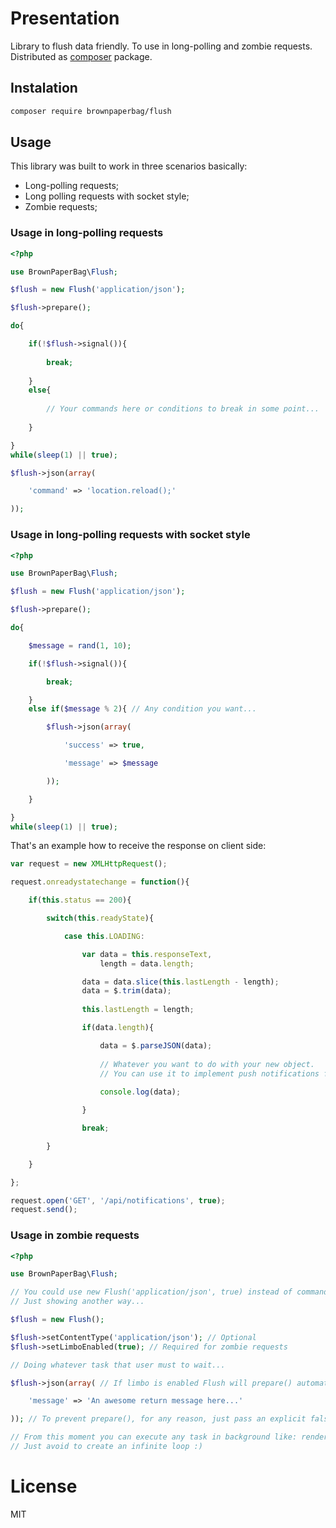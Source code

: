 # Presentation

Library to flush data friendly. To use in long-polling and zombie requests. Distributed as [composer](http://getcomposer.org/) package.

## Instalation

```bash
composer require brownpaperbag/flush
```

## Usage

This library was built to work in three scenarios basically:

* Long-polling requests;
* Long polling requests with socket style;
* Zombie requests;

### Usage in long-polling requests
```php
<?php

use BrownPaperBag\Flush;

$flush = new Flush('application/json');

$flush->prepare();

do{

    if(!$flush->signal()){
    
        break;
    
    }
    else{
    
        // Your commands here or conditions to break in some point...
    
    }

}
while(sleep(1) || true);

$flush->json(array(

    'command' => 'location.reload();'

));
```

### Usage in long-polling requests with socket style

```php
<?php

use BrownPaperBag\Flush;

$flush = new Flush('application/json');

$flush->prepare();

do{

    $message = rand(1, 10);

    if(!$flush->signal()){

        break;

    }
    else if($message % 2){ // Any condition you want...

        $flush->json(array(

            'success' => true,

            'message' => $message

        ));

    }

}
while(sleep(1) || true);
```

That's an example how to receive the response on client side:

```javascript
var request = new XMLHttpRequest();

request.onreadystatechange = function(){

    if(this.status == 200){

        switch(this.readyState){

            case this.LOADING:

                var data = this.responseText,
                    length = data.length;

                data = data.slice(this.lastLength - length);
                data = $.trim(data);
                
                this.lastLength = length;

                if(data.length){

                    data = $.parseJSON(data);
                    
                    // Whatever you want to do with your new object.
                    // You can use it to implement push notifications for example...
                    
                    console.log(data);

                }

                break;

        }

    }

};

request.open('GET', '/api/notifications', true);
request.send();
```

### Usage in zombie requests
```php
<?php

use BrownPaperBag\Flush;

// You could use new Flush('application/json', true) instead of commands bellow.
// Just showing another way...

$flush = new Flush();

$flush->setContentType('application/json'); // Optional
$flush->setLimboEnabled(true); // Required for zombie requests

// Doing whatever task that user must to wait...

$flush->json(array( // If limbo is enabled Flush will prepare() automatically.

    'message' => 'An awesome return message here...'

)); // To prevent prepare(), for any reason, just pass an explicit false as second argument in json/data().

// From this moment you can execute any task in background like: render a PDF, send emails or fire some slow script.
// Just avoid to create an infinite loop :)
```

# License

MIT
